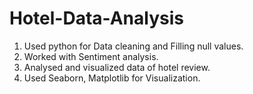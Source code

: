 # Hotel-Data-Analysis

1. Used python for Data cleaning and Filling null values.
2. Worked with Sentiment analysis.
3. Analysed and visualized data of hotel review.
4. Used Seaborn, Matplotlib for Visualization.
